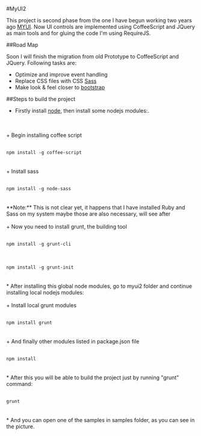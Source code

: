 #MyUI2

This project is second phase from the one I have begun working two years ago <a href="http://pabloaravena.info">MYUI</a>. Now UI controls are implemented using CoffeeScript and JQuery as main tools and for gluing the code I'm using RequireJS.

##Road Map

Soon I will finish the migration from old Prototype to CoffeeScript and JQuery. Following tasks are:

* Optimize and improve event handling
* Replace CSS files with CSS <a href="http://sass-lang.org">Sass</a>
* Make look & feel closer to <a href="http://twitter.github.com/bootstrap/">bootstrap</a>

##Steps to build the project

* Firstly install <a href="http://nodejs.org">node</a>, then install some nodejs modules:.
<br>
<br>
+ Begin installing coffee script
<br>
<br>
<code>
npm install -g coffee-script
</code>
<br>
<br>
+ Install sass
<br>
<br>
<code>
npm install -g node-sass
</code>
<br>
<br>
**Note:** This is not clear yet, it happens that I have installed Ruby and Sass on my system maybe those are also necessary, will see after
<br>
<br>
+ Now you need to install grunt, the building tool
<br>
<br>
<code>
npm install -g grunt-cli
</code>
<br>
<br>
<code>
npm install -g grunt-init
</code>
<br>
<br>
* After installing this global node modules, go to myui2 folder and continue installing local nodejs modules:
<br>
<br>
+ Install local grunt modules
<br>
<br>
<code>
npm install grunt
</code>
<br>
<br>
+ And finally other modules listed in package.json file
<br>
<br>
<code>
npm install
</code>
<br>
<br>
* After this you will be able to build the project just by running "grunt" command:
<br>
<br>
<code>
grunt
</code>
<br>
<br>
* And you can open one of the samples in samples folder, as you can see in the picture.

